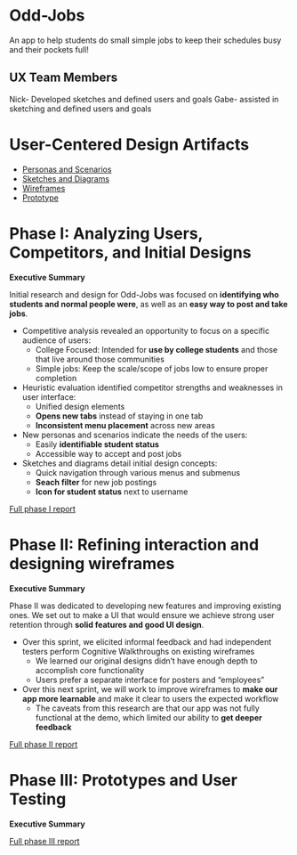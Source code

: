 
# Odd-Jobs

An app to help students do small simple jobs to keep their schedules busy and their pockets full!

## UX Team Members

Nick- Developed sketches and defined users and goals
Gabe- assisted in sketching and defined users and goals 

# User-Centered Design Artifacts
 

* [Personas and Scenarios](personas/)
* [Sketches and Diagrams](sketches/)
* [Wireframes](wireframes/)
* [Prototype](phaseIII/)

# Phase I: Analyzing Users, Competitors, and Initial Designs

**Executive Summary**

Initial research and design for Odd-Jobs was focused on **identifying who students and normal people were**, as well as an **easy way to post and take jobs**.

* Competitive analysis revealed an opportunity to focus on a specific audience of users:
  - College Focused: Intended for **use by college students** and those that live around those communities
  - Simple jobs: Keep the scale/scope of jobs low to ensure proper completion
* Heuristic evaluation identified competitor strengths and weaknesses in user interface:
  - Unified design elements
  - **Opens new tabs** instead of staying in one tab
  - **Inconsistent menu placement** across new areas
* New personas and scenarios indicate the needs of the users:
  - Easily **identifiable student status**
  - Accessible way to accept and post jobs
* Sketches and diagrams detail initial design concepts:
  - Quick navigation through various menus and submenus
  - **Seach filter** for new job postings
  - **Icon for student status** next to username

[Full phase I report](phaseI/)

# Phase II: Refining interaction and designing wireframes

**Executive Summary**

Phase II was dedicated to developing new features and improving existing ones. We set out to make a UI that would ensure we achieve strong user retention through **solid features and good UI design**.

* Over this sprint, we elicited informal feedback and had independent testers perform Cognitive Walkthroughs on existing wireframes
  - We learned our original designs didn’t have enough depth to accomplish core functionality
  - Users prefer a separate interface for posters and “employees”
* Over this next sprint, we will work to improve wireframes to **make our app more learnable** and make it clear to users the expected workflow
  - The caveats from this research are that our app was not fully functional at the demo, which limited our ability to **get deeper feedback**

[Full phase II report](phaseII/)

# Phase III: Prototypes and User Testing

**Executive Summary**



[Full phase III report](phaseIII/)
